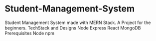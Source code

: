 # Student-Management-System
Student Management System made with MERN Stack.  A Project for the beginners.  TechStack and Designs Node Express React MongoDB  Prerequisites Node npm
